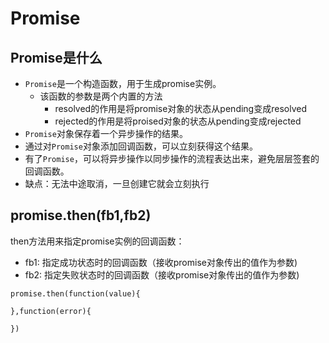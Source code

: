 # Promise

## Promise是什么

- `Promise`是一个构造函数，用于生成promise实例。
    - 该函数的参数是两个内置的方法
        - resolved的作用是将promise对象的状态从pending变成resolved
        - rejected的作用是将proised对象的状态从pending变成rejected
- `Promise`对象保存着一个异步操作的结果。
- 通过对`Promise`对象添加回调函数，可以立刻获得这个结果。
- 有了`Promise`，可以将异步操作以同步操作的流程表达出来，避免层层签套的回调函数。
- 缺点：无法中途取消，一旦创建它就会立刻执行

## promise.then(fb1,fb2)

then方法用来指定promise实例的回调函数：
- fb1: 指定成功状态时的回调函数（接收promise对象传出的值作为参数)
- fb2: 指定失败状态时的回调函数（接收promise对象传出的值作为参数)
```
promise.then(function(value){

},function(error){

})
```